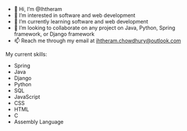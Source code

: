 - 👋 Hi, I’m @Ihtheram
- 👀 I’m interested in software and web development
- 🌱 I’m currently learning software and web development
- 💞️ I’m looking to collaborate on any project on Java, Python, Spring framework, or Django framework
- 📫 Reach me through my email at ihtheram.chowdhury@outlook.com

My current skills:
- Spring
- Java
- Django
- Python
- SQL
- JavaScript
- CSS
- HTML
- C
- Assembly Language


<!---
Ihtheram/Ihtheram is a ✨ special ✨ repository because its `README.md` (this file) appears on your GitHub profile.
You can click the Preview link to take a look at your changes.
--->
